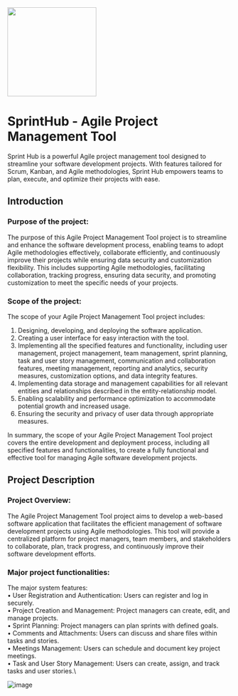 <img src="https://github.com/AnshulRanjan2004/SprintHub/assets/91585064/c4d1daae-f023-400a-8f88-9a41b1f6f4c0" width="200" height="200"> 

# SprintHub - Agile Project Management Tool
Sprint Hub is a powerful Agile project management tool designed to streamline your software development projects. With features tailored for Scrum, Kanban, and Agile methodologies, Sprint Hub empowers teams to plan, execute, and optimize their projects with ease.

## Introduction
### Purpose of the project:
The purpose of this Agile Project Management Tool project is to streamline and enhance the software development process, enabling teams to adopt Agile methodologies effectively, collaborate efficiently, and continuously improve their projects while ensuring data security and customization flexibility. This includes supporting Agile methodologies, facilitating collaboration, tracking progress, ensuring data security, and promoting customization to meet the specific needs of your projects.

### Scope of the project:
The scope of your Agile Project Management Tool project includes:
1.	Designing, developing, and deploying the software application.
2.	Creating a user interface for easy interaction with the tool.
3.	Implementing all the specified features and functionality, including user management, project management, team management, sprint planning, task and user story management, communication and collaboration features, meeting management, reporting and analytics, security measures, customization options, and data integrity features.
4.	Implementing data storage and management capabilities for all relevant entities and relationships described in the entity-relationship model.
5.	Enabling scalability and performance optimization to accommodate potential growth and increased usage.
6.	Ensuring the security and privacy of user data through appropriate measures.

In summary, the scope of your Agile Project Management Tool project covers the entire development and deployment process, including all specified features and functionalities, to create a fully functional and effective tool for managing Agile software development projects.

## Project Description
### Project Overview:
The Agile Project Management Tool project aims to develop a web-based software application that facilitates the efficient management of software development projects using Agile methodologies. This tool will provide a centralized platform for project managers, team members, and stakeholders to collaborate, plan, track progress, and continuously improve their software development efforts.

### Major project functionalities:
The major system features:\
•	User Registration and Authentication: Users can register and log in securely.\
•	Project Creation and Management: Project managers can create, edit, and manage projects.\
•	Sprint Planning: Project managers can plan sprints with defined goals.\
•	Comments and Attachments: Users can discuss and share files within tasks and stories.\
•	Meetings Management: Users can schedule and document key project meetings.\
•	Task and User Story Management: Users can create, assign, and track tasks and user stories.\

![image](https://github.com/AnshulRanjan2004/SprintHub/assets/91585064/ca5f0324-0c5b-436b-80d9-f609a0f65733)

